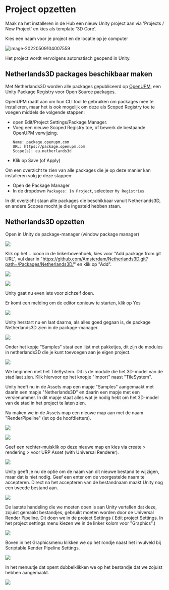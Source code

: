 # Project opzetten

Maak na het installeren in de Hub een nieuw Unity project aan via 'Projects / New Project' en kies als template '3D Core'.

Kies een naam voor je project en de locatie op je computer

![image-20220509104007559](./imgs/beginnen/new_project.png)

Het project wordt vervolgens automatisch geopend in Unity.

## Netherlands3D packages beschikbaar maken

Met Netherlands3D worden alle packages gepubliceerd op [OpenUPM](https://openupm.com), een Unity Package 
Registry voor Open Source packages.

OpenUPM raadt aan om hun CLI tool te gebruiken om packages mee te installeren, maar het is ook mogelijk om deze
als Scoped Registry toe te voegen middels de volgende stappen:

 
* open Edit/Project Settings/Package Manager.
* Voeg een nieuwe Scoped Registry toe, of bewerk de bestaande OpenUPM verwijzing.
  ```
  Name: package.openupm.com
  URL: https://package.openupm.com
  Scope(s): eu.netherlands3d
  ```
* Klik op Save (of Apply)

Om een overzicht te zien van alle packages die je op deze manier kan installeren volg je deze stappen:

* Open de Package Manager
* In de dropdown `Packages: In Project`, selecteer `My Registries`

In dit overzicht staan alle packages die beschikbaar vanuit Netherlands3D, en andere Scopes mocht je 
die ingesteld hebben staan.

## Netherlands3D opzetten

Open in Unity de package-manager (window package manager)

![](./imgs/beginnen/image1.png)

Klik op het + icoon in de linkerbovenhoek, kies voor "Add package from git URL", vul daar in "<https://github.com/Amsterdam/Netherlands3D.git?path=/Packages/Netherlands3D/>" en klik op "Add".

![](./imgs/beginnen/image2.png)

![](./imgs/beginnen/image3.png)

Unity gaat nu even iets voor zichzelf doen.

Er komt een melding om de editor opnieuw te starten, klik op Yes

![](./imgs/beginnen/editor_herstart.png)



Unity herstart nu en laat daarna, als alles goed gegaan is, de package Netherlands3D zien in de package-manager.

![](./imgs/beginnen/image4.png)

Onder het kopje "Samples" staat een lijst met pakketjes, dit zijn de modules in netherlands3D die je kunt toevoegen aan je eigen project.

![](./imgs/beginnen/image5.png)

We beginnen met het TileSystem. Dit is de module die het 3D-model van de stad laat zien. 
Klik hiervoor op het knopje "Import" naast "TileSystem".

Unity heeft nu in de Assets map een mapje "Samples" aangemaakt met daarin een mapje "Netherlands3D" en daarin een mapje met een
versienummer. In dit mapje staat alles wat je nodig hebt om het 3D-model van de stad in het project te laten zien.

Nu maken we in de Assets map een nieuwe map aan met de naam "RenderPipeline" (let op de hoofdletters).

![](./imgs/beginnen/create_folder.png)

![](./imgs/beginnen/image8.png)

Geef een rechter-muisklik op deze nieuwe map en kies via create > rendering > voor URP Asset (with Universal Renderer).

![](./imgs/beginnen/image9.png)

Unity geeft je nu de optie om de naam van dit nieuwe bestand te wijzigen, maar dat is niet nodig. Geef een enter om de voorgestelde naam te accepteren. Direct na het accepteren van de bestandnaam maakt Unity nog een tweede bestand aan.

![](./imgs/beginnen/image10.png)

De laatste handeling die we moeten doen is aan Unity vertellen dat deze, zojuist gemaakt bestandjes, gebruikt moeten worden door de Universal
Render Pipeline. Dit doen we in de project Settings ( Edit project Settings. In het project settings menu kiezen we in de linker kolom voor "Graphics".)

![](./imgs/beginnen/image11.png)

Boven in het Graphicsmenu klikken we op het rondje naast het invulveld bij Scriptable Render Pipeline Settings.

![](./imgs/beginnen/image12.png)

In het menuutje dat opent dubbelklikken we op het bestandje dat we zojuist hebben aangemaakt.

![](./imgs/beginnen/image13.png)
